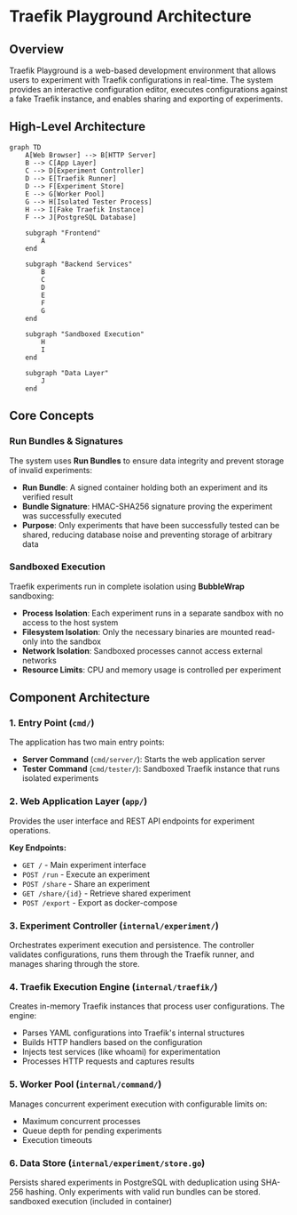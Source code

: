 # Traefik Playground Architecture

## Overview

Traefik Playground is a web-based development environment that allows users to experiment with Traefik configurations in real-time. The system provides an interactive configuration editor, executes configurations against a fake Traefik instance, and enables sharing and exporting of experiments.

## High-Level Architecture

```mermaid
graph TD
    A[Web Browser] --> B[HTTP Server]
    B --> C[App Layer]
    C --> D[Experiment Controller]
    D --> E[Traefik Runner]
    D --> F[Experiment Store]
    E --> G[Worker Pool]
    G --> H[Isolated Tester Process]
    H --> I[Fake Traefik Instance]
    F --> J[PostgreSQL Database]
    
    subgraph "Frontend"
        A
    end
    
    subgraph "Backend Services"
        B
        C
        D
        E
        F
        G
    end
    
    subgraph "Sandboxed Execution"
        H
        I
    end
    
    subgraph "Data Layer"
        J
    end
```

## Core Concepts

### Run Bundles & Signatures
The system uses **Run Bundles** to ensure data integrity and prevent storage of invalid experiments:

- **Run Bundle**: A signed container holding both an experiment and its verified result
- **Bundle Signature**: HMAC-SHA256 signature proving the experiment was successfully executed
- **Purpose**: Only experiments that have been successfully tested can be shared, reducing database noise and preventing storage of arbitrary data

### Sandboxed Execution
Traefik experiments run in complete isolation using **BubbleWrap** sandboxing:

- **Process Isolation**: Each experiment runs in a separate sandbox with no access to the host system
- **Filesystem Isolation**: Only the necessary binaries are mounted read-only into the sandbox
- **Network Isolation**: Sandboxed processes cannot access external networks
- **Resource Limits**: CPU and memory usage is controlled per experiment

## Component Architecture

### 1. Entry Point (`cmd/`)

The application has two main entry points:

- **Server Command** (`cmd/server/`): Starts the web application server
- **Tester Command** (`cmd/tester/`): Sandboxed Traefik instance that runs isolated experiments

### 2. Web Application Layer (`app/`)

Provides the user interface and REST API endpoints for experiment operations.

**Key Endpoints:**
- `GET /` - Main experiment interface
- `POST /run` - Execute an experiment  
- `POST /share` - Share an experiment
- `GET /share/{id}` - Retrieve shared experiment
- `POST /export` - Export as docker-compose

### 3. Experiment Controller (`internal/experiment/`)

Orchestrates experiment execution and persistence. The controller validates configurations, runs them through the Traefik runner, and manages sharing through the store.

### 4. Traefik Execution Engine (`internal/traefik/`)

Creates in-memory Traefik instances that process user configurations. The engine:
- Parses YAML configurations into Traefik's internal structures
- Builds HTTP handlers based on the configuration
- Injects test services (like whoami) for experimentation
- Processes HTTP requests and captures results

### 5. Worker Pool (`internal/command/`)

Manages concurrent experiment execution with configurable limits on:
- Maximum concurrent processes
- Queue depth for pending experiments  
- Execution timeouts

### 6. Data Store (`internal/experiment/store.go`)

Persists shared experiments in PostgreSQL with deduplication using SHA-256 hashing. Only experiments with valid run bundles can be stored.
sandboxed execution (included in container)
